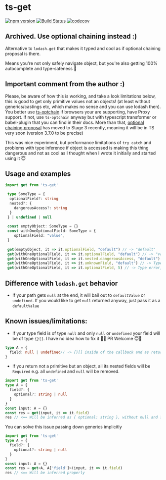 # ts-get
[![npm version](https://badge.fury.io/js/ts-get.svg)](https://badge.fury.io/js/ts-get)
[![Build Status](https://travis-ci.org/RIP21/ts-get.svg?branch=master)](https://travis-ci.org/RIP21/ts-get)
[![codecov](https://codecov.io/gh/RIP21/ts-get/branch/master/graph/badge.svg)](https://codecov.io/gh/RIP21/ts-get)

## Archived. Use optional chaining instead :)


Alternative to `lodash.get` that makes it typed and cool as if optional chaining proposal is there. 

Means you're not only safely navigate object, but you're also getting 100% autocomplete and type-safeness 🎉

## Important comment from the author :)
Please, be aware of how this is working, and take a look limitations below, this is good to get only primitive values not an objects! (at least without generics/castings etc, which makes no sense and you can use lodash then). You better use [ts-optchain](https://github.com/rimeto/ts-optchain) if browsers your are supporting, have Proxy support. If not, use `ts-optchain` anyway but with typescript transformer or babel-plugin that you can find in their docs.
More than that, [optional chaining proposal](https://github.com/tc39/proposal-optional-chaining) has moved to Stage 3 recently, meaning it will be in TS very soon (version 3.7.0 to be precise)

This was nice experiment, but performance limitations of `try catch` and problems with type inference if object is accessed is making this thing dangerous and not as cool as I thought when I wrote it initially and started using it 😇


## Usage and examples

```typescript
import get from 'ts-get'

 type SomeType = {
  optionalField?: string
  nested?: {
    dangerousAccess?: string
  }
 } | undefined | null
 
 const emptyObject: SomeType = {}
 const withOneOptionalField: SomeType = {
    optionalField: "value",
 }
 
 get(emptyObject, it => it.optionalField, "default") // -> "default"
 get(withOneOptionalField, it => it.optionalField, "default") // -> "value"
 get(withOneOptionalField, it => it.nested.dangerousAccess, "default") // -> "default"
 get(withOneOptionalField, it => it.unknownField, "default") // -> Type error, `unknownField` doesn't exist on type
 get(withOneOptionalField, it => it.optionalField, 5) // -> Type error, third argument is not assignable to type `string`
```

## Difference with `lodash.get` behavior

- If your path gets `null` at the end, it will bail out to `defaultValue` or `undefined`. 
If you would like to get `null` returned anyway, just pass it as a `defaultValue`

## Known issues/limitations:
- If your type field is of type `null` and only `null` or `undefined` your field will be of type `{}[]`. 
I have no idea how to fix it 🤷‍♂️ PR Welcome 😇🙏
```typescript
type A = {
  field: null | undefined// -> {}[] inside of the callback and as return type too
}

```
- If you return not a primitive but an object, all its nested fields will be `Required` e.g. all `undefined` and `null` will be removed.
```typescript
import get from 'ts-get'
type A = {
  field?: {
    optional?: string | null
  }
}
const input: A = {}
const res = get(input, it => it.field)
res // <== Will be inferred as { optional: string }, without null and ? (undefined) which is wrong, but seems to be impossible to infer.

```
You can solve this issue passing down generics implicitly
```typescript
import get from 'ts-get'
type A = {
  field?: {
    optional?: string | null
  }
}
const input: A = {}
const res = get<A, A['field']>(input, it => it.field)
res // <== Will be inferred properly
```

